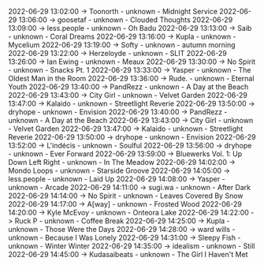 2022-06-29 13:02:00 -> Toonorth - unknown - Midnight Service
2022-06-29 13:06:00 -> goosetaf - unknown - Clouded Thoughts
2022-06-29 13:09:00 -> less.people - unknown - Oh Badu
2022-06-29 13:13:00 -> Saib - unknown - Coral Dreams
2022-06-29 13:16:00 -> Kupla - unknown - Mycelium
2022-06-29 13:19:00 -> Softy - unknown - autumn morning
2022-06-29 13:22:00 -> Herzeloyde - unknown - SLIT
2022-06-29 13:26:00 -> Ian Ewing - unknown - Meaux
2022-06-29 13:30:00 -> No Spirit - unknown - Snacks Pt. 1
2022-06-29 13:33:00 -> Yasper - unknown - The Oldest Man in the Room
2022-06-29 13:36:00 -> Rude. - unknown - Eternal Youth
2022-06-29 13:40:00 -> PandRezz - unknown - A Day at the Beach
2022-06-29 13:43:00 -> City Girl - unknown - Velvet Garden
2022-06-29 13:47:00 -> Kalaido - unknown - Streetlight Reverie
2022-06-29 13:50:00 -> dryhope - unknown - Envision
2022-06-29 13:40:00 -> PandRezz - unknown - A Day at the Beach
2022-06-29 13:43:00 -> City Girl - unknown - Velvet Garden
2022-06-29 13:47:00 -> Kalaido - unknown - Streetlight Reverie
2022-06-29 13:50:00 -> dryhope - unknown - Envision
2022-06-29 13:52:00 -> L'indécis - unknown - Soulful
2022-06-29 13:56:00 -> dryhope - unknown - Ever Forward
2022-06-29 13:59:00 -> Bluewerks Vol. 1: Up Down Left Right - unknown - In The Meadow
2022-06-29 14:02:00 -> Mondo Loops - unknown - Starside Groove
2022-06-29 14:05:00 -> less.people - unknown - Laid Up
2022-06-29 14:08:00 -> Yasper - unknown - Arcade
2022-06-29 14:11:00 -> sugi.wa - unknown - After Dark
2022-06-29 14:14:00 -> No Spirit - unknown - Leaves Covered By Snow
2022-06-29 14:17:00 -> A[way] - unknown - Frosted Wood
2022-06-29 14:20:00 -> Kyle McEvoy - unknown - Onteora Lake
2022-06-29 14:22:00 -> Ruck P - unknown - Coffee Break
2022-06-29 14:25:00 -> Kupla - unknown - Those Were the Days
2022-06-29 14:28:00 -> ward wills - unknown - Because I Was Lonely
2022-06-29 14:31:00 -> Sleepy Fish - unknown - Winter Winter
2022-06-29 14:35:00 -> idealism - unknown - Still
2022-06-29 14:45:00 -> Kudasaibeats - unknown - The Girl I Haven't Met
